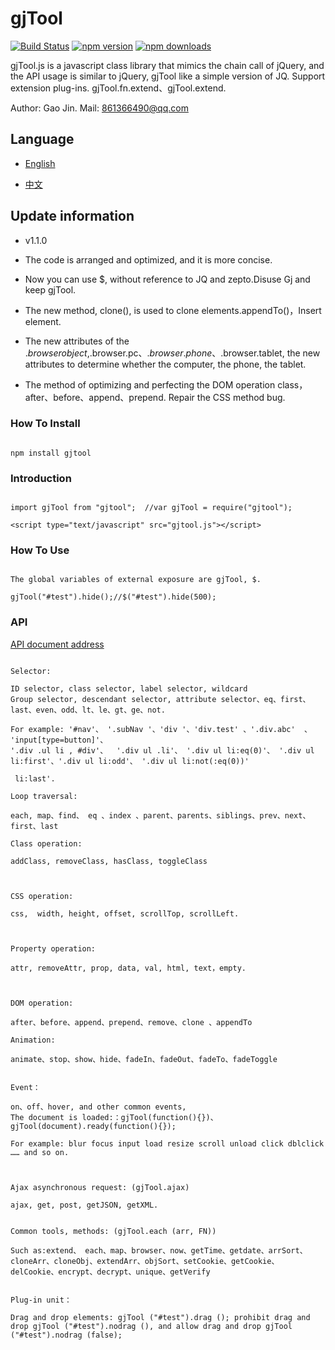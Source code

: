 ﻿# gjTool

[![Build Status](https://travis-ci.org/gjTool/gjTool.svg?branch=master)](https://travis-ci.org/gjTool/gjTool)
[![npm version](https://img.shields.io/npm/v/gjtool.svg)](https://www.npmjs.com/package/gjtool)
[![npm downloads](https://img.shields.io/npm/dt/gjtool.svg)](https://www.npmjs.com/package/gjtool)

gjTool.js is a javascript class library that mimics the chain call of jQuery, and the API usage is similar to jQuery, gjTool like a simple version of JQ.
Support extension plug-ins. gjTool.fn.extend、gjTool.extend.

Author: Gao Jin. Mail: 861366490@qq.com

## Language


- [English](README.md)

- [中文](README-CN.md)


## Update information

- v1.1.0

- The code is arranged and optimized, and it is more concise.

- Now you can use $, without reference to JQ and zepto.Disuse Gj and keep gjTool.

- The new method, clone(), is used to clone elements.appendTo()，Insert element.

- The new attributes of the $.browser object,$.browser.pc、$.browser.phone、$.browser.tablet, the new attributes to determine whether the computer, the phone, the tablet.

- The method of optimizing and perfecting the DOM operation class，after、before、append、prepend. Repair the CSS method bug.


### How To Install
```

npm install gjtool

```

### Introduction
```

import gjTool from "gjtool";  //var gjTool = require("gjtool");
```

```
<script type="text/javascript" src="gjtool.js"></script>

```

### How To Use
```

The global variables of external exposure are gjTool, $.

gjTool("#test").hide();//$("#test").hide(500);

```

### API
[API document address](https://gjtool.github.io/gjToolAPI/)


```

Selector:

ID selector, class selector, label selector, wildcard
Group selector, descendant selector, attribute selector、eq、first、last、even、odd、lt、le、gt、ge、not.

For example: '#nav'、 '.subNav '、'div '、'div.test' 、'.div.abc'  、 'input[type=button]'、
'.div .ul li , #div'、  '.div ul .li'、 '.div ul li:eq(0)'、 '.div ul li:first'、'.div ul li:odd'、 '.div ul li:not(:eq(0))'

 li:last'.

Loop traversal: 

each, map、find、 eq 、index 、parent、parents、siblings、prev、next、first、last

Class operation:

addClass, removeClass, hasClass, toggleClass



CSS operation:

css,  width, height, offset, scrollTop, scrollLeft.



Property operation:

attr, removeAttr, prop, data, val, html, text，empty.



DOM operation:

after、before、append、prepend、remove、clone 、appendTo

Animation:

animate、stop、show、hide、fadeIn、fadeOut、fadeTo、fadeToggle


Event：

on、off、hover, and other common events,
The document is loaded:：gjTool(function(){})、gjTool(document).ready(function(){});

For example: blur focus input load resize scroll unload click dblclick …… and so on.



Ajax asynchronous request: (gjTool.ajax)

ajax, get, post, getJSON, getXML.


Common tools, methods: (gjTool.each (arr, FN))

Such as:extend、 each、map、browser、now、getTime、getdate、arrSort、cloneArr、cloneObj、extendArr、objSort、setCookie、getCookie、delCookie、encrypt、decrypt、unique、getVerify


Plug-in unit：

Drag and drop elements: gjTool ("#test").drag (); prohibit drag and drop gjTool ("#test").nodrag (), and allow drag and drop gjTool ("#test").nodrag (false);

